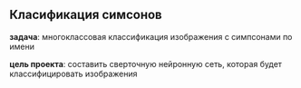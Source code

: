 ## Класификация симсонов

**задача**: многоклассовая классификация изображения с симпсонами по имени

**цель проекта**: составить сверточную нейронную сеть, которая будет классифицировать изображения
